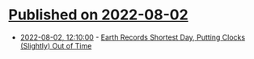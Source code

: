# [Published on 2022-08-02](index.md)

* [2022-08-02, 12:10:00](https://soylentnews.org/article.pl?sid=22/08/01/1922233&from=rss) - [Earth Records Shortest Day, Putting Clocks (Slightly) Out of Time](https://soylentnews.org/article.pl?sid=22/08/01/1922233&from=rss)
